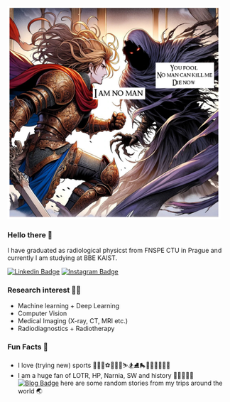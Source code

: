 <img src="https://github.com/povolann/povolann/blob/main/IMG_0172.JPG" width="480px">

### Hello there 💜
I have graduated as radiological physicst from FNSPE CTU in Prague and currently I am studying at BBE KAIST.


[![Linkedin Badge](https://img.shields.io/badge/-PovolnaAnna-blue?style=plastic&logo=Linkedin&logoColor=white)](https://www.linkedin.com/in/anna-povoln%C3%A1-97364973/)
[![Instagram Badge](https://img.shields.io/badge/-anyapovolna-purple?style=plastic&logo=instagram&logoColor=white)](https://www.instagram.com/anyapovolna/)


### Research interest 👩‍🎓
* Machine learning + Deep Learning
* Computer Vision
* Medical Imaging (X-ray, CT, MRI etc.)
* Radiodiagnostics + Radiotherapy

### Fun Facts 🤗
* I love (trying new) sports 🚵‍♀️🥾⚽💃🏊‍♀️⛷🏂⛸🛼🏄‍♀️🧗‍♀️🤺🏇
* I am a huge fan of LOTR, HP, Narnia, SW and history 🧝‍♀️🧙‍♀️👸
[![Blog Badge](https://img.shields.io/badge/Blog-12100E?style=for-the-badge&logo=medium&logoColor=white)](https://northeast-passage.blogspot.com/) here are some random stories from my trips around the world 🌏
